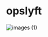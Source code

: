# opslyft

![images (1)](https://www.google.com/url?sa=i&url=https%3A%2F%2Fwww.graduateprogram.org%2F2020%2F04%2Fformative-vs-summative-assessment-whats-the-difference%2F&psig=AOvVaw1mW2bdgLUi3X9TTq4MG6Ko&ust=1649672637616000&source=images&cd=vfe&ved=0CAoQjRxqFwoTCKif1NKjifcCFQAAAAAdAAAAABAD)
